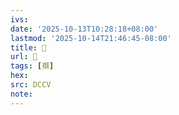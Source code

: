 ```yaml
---
ivs:
date: '2025-10-13T10:28:18+08:00'
lastmod: '2025-10-14T21:46:45-08:00'
title: 􃆏
url: 􃆏
tags: [禷]
hex: 
src: DCCV
note:
---
```

